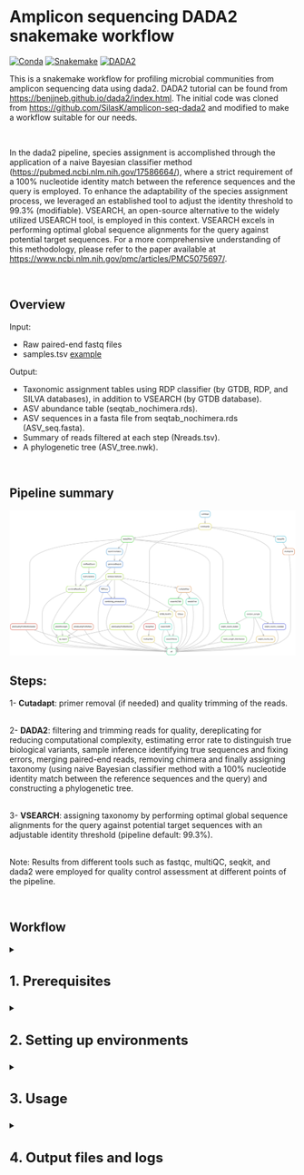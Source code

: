 
# Amplicon sequencing DADA2 snakemake workflow

[![Conda](https://img.shields.io/badge/conda-v22.11.1-lightgrey)](https://docs.conda.io/en/latest/)
[![Snakemake](https://img.shields.io/badge/snakemake-7.32.4-blue)](https://snakemake.bitbucket.io)
[![DADA2](https://img.shields.io/badge/DADA2-v1.26.0-orange)](https://benjjneb.github.io/dada2/index.html)


This is a snakemake workflow for profiling microbial communities from amplicon sequencing
data using dada2. DADA2 tutorial can be found from https://benjjneb.github.io/dada2/index.html. The initial code was cloned from https://github.com/SilasK/amplicon-seq-dada2 and modified to make a workflow suitable for our needs.

<br>

In the dada2 pipeline, species assignment is accomplished through the application of a naive Bayesian classifier method (https://pubmed.ncbi.nlm.nih.gov/17586664/), where a strict requirement of a 100% nucleotide identity match between the reference sequences and the query is employed. To enhance the adaptability of the species assignment process, we leveraged an established tool to adjust the identity threshold to 99.3% (modifiable).
VSEARCH, an open-source alternative to the widely utilized USEARCH tool, is employed in this context. VSEARCH excels in performing optimal global sequence alignments for the query against potential target sequences.
For a more comprehensive understanding of this methodology, please refer to the paper available at https://www.ncbi.nlm.nih.gov/pmc/articles/PMC5075697/.

<br>

## Overview

Input: 
* Raw paired-end fastq files
* samples.tsv [example](example_files/samples.tsv)

Output:

* Taxonomic assignment tables using RDP classifier (by GTDB, RDP, and SILVA databases), in addition to VSEARCH (by GTDB database).
* ASV abundance table (seqtab_nochimera.rds).
* ASV sequences in a fasta file from seqtab_nochimera.rds (ASV_seq.fasta).
* Summary of reads filtered at each step (Nreads.tsv).
* A phylogenetic tree (ASV_tree.nwk).

<br> 

## Pipeline summary

<img src="dag.svg" width= auto height= auto >

<br> 

## Steps:

1-	**Cutadapt**: primer removal (if needed) and quality trimming of the reads.
<br>
<br> 

2-	**DADA2**: filtering and trimming reads for quality, dereplicating for reducing computational complexity, estimating error rate to distinguish true biological variants, sample inference identifying true sequences and fixing errors, merging paired-end reads, removing chimera and finally assigning taxonomy (using naive Bayesian classifier method with a 100% nucleotide identity match between the reference sequences and the query) and constructing a phylogenetic tree.
<br> 
<br> 

3-	**VSEARCH**: assigning taxonomy by performing optimal global sequence alignments for the query against potential target sequences with an adjustable identity threshold (pipeline default: 99.3%).
<br> 
<br> 

Note: Results from different tools such as fastqc, multiQC, seqkit, and dada2 were employed for quality control assessment at different points of the pipeline.

<br> 


## Workflow

<details>
<summary><h3 style="font-size: 24px;">1. Prerequisites</h3></summary>
    
Please install the following tools before running this workflow. Please request an interactive session before starting the installation step by running the following command:

```bash
    salloc --mem=20G --time=05:00:00
```

conda (miniconda): 
https://conda.io/projects/conda/en/stable/user-guide/install/linux.html

snakemake: 
```bash
conda activate base

conda install -c conda-forge mamba

mamba create --name snakemake

mamba activate snakemake

mamba install -c conda-forge -c bioconda snakemake==7.32.4

pip install pyyaml
```


</details>


<details>

<summary><h3 style="font-size: 24px;">2. Setting up environments</h3></summary>

Note: 

**You can replace conda with mamba in the following commands. Mamba is a drop-in replacement and uses the same commands and configuration options as conda. You can swap almost all commands between conda & mamba. Mamba is faster than conda in resolving package dependencies and creating or updating environments.**

After installation, verify the installation of each tool by executing its name followed by the flag '-h'. For example, use fastqc -h to check if FastQC is installed. This command should display the help information or usage instructions for the tool, indicating successful installation.

For packages installed in R, initiate an R session within the same environment. Confirm the package installation by executing the library("package name") command, replacing "package name" with the actual name of the package. This will load the package in R, showing that it is properly installed and accessible in the current environment.

Next we need to set up a few environments to use in different steps of the pipeline.

#### 2.1. dada2 environment

To install r and dada2:

```bash
conda create -n dada2 -c conda-forge -c bioconda -c defaults --override-channels bioconductor-dada2
```

To activate the environment and install the required packages (dplyr, gridExtra, ggplot2, DECIPHER, Biostrings, limma) locally in R:

```bash
conda activate dada2
```

to open an R session within the dada2 environment type R, (dada2) [username@hostname ~]$ R


```bash
install.packages("gridExtra")
install.packages("ggplot2")
install.packages("dplyr")
if (!require("BiocManager", quietly = TRUE))
    install.packages("BiocManager")
BiocManager::install("DECIPHER")
BiocManager::install("Biostrings")
BiocManager::install("limma")
```

to quit R type q(), (dada2) [username@hostname ~]$ q() and deactivate the environment:

```bash
conda deactivate
```

<br>

#### 2.2. QC environment

To install fastqc, multiQC, cutadapt, and seqkit tools for quality control in a new environment:

```bash
conda create --name QC
conda activate QC
conda install -c bioconda fastqc==0.11.8
conda install pip
pip install multiqc
pip install pandas==1.5.3
pip install cutadapt
conda install -c bioconda seqkit
conda deactivate
```

<br>

#### 2.3 fastree_mafft environment 

To create an environment for generating a phylogenetic tree and a fasta file of ASVs:

```bash
conda create -n fastree_mafft
conda activate fastree_mafft
conda install -c bioconda fasttree
conda deactivate
```

<br>

#### 2.4 rmd environment

```bash
conda create -n rmd
conda activate rmd
conda install -c conda-forge r-base
conda install -c conda-forge pandoc
conda install -c conda-forge r-tidyverse
wget https://github.com/marbl/Krona/releases/download/v2.8.1/KronaTools-2.8.1.tar 
tar xf KronaTools-2.8.1.tar 
cd KronaTools-2.8.1
#prefix destination path is relative to where KronaTools-2.8.1 is downloaded
./install.pl --prefix=/path/where/rmd/environment/is/ #e.g.: /softwares/miniconda/envs/rmd/

```

to open an R session within the rmd environment type R, (rmd) [username@hostname ~]$ R

```bash
install.packages('DT')
install.packages("ggplot2")
install.packages("dplyr")
if (!require("BiocManager", quietly = TRUE))
    install.packages("BiocManager")
BiocManager::install("phyloseq") #This takes a while
install.packages("remotes")
remotes::install_github("cpauvert/psadd")
BiocManager::install("dada2")
BiocManager::install("limma")
BiocManager::install("kableExtra")
install.packages("RColorBrewer")
install.packages("ggpubr")
install.packages("waterfalls")
```

to quit R type q(), (rmd) [username@hostname ~]$ q() and deactivate the environment:

```bash
conda deactivate
```

<br>

#### 2.5 vsearch environment

```
conda create -n vsearch
conda activate vsearch
conda install -c "bioconda/label/cf201901" vsearch
conda deactivate
```

</details>
 

<details>
<summary><h3 style="font-size: 24px;">3. Usage</h3></summary> 

Then please follow these steps to set up and run the pipeline.

#### 3.1 Make sure that all the environments are set up and required packages are installed.
<br>

#### 3.2 Navigate to your project directory and clone this repository into that directory using the following command:
<br>

```bash
git clone https://github.com/IMCBioinformatics/dada2_16S_workflow.git
```

#### 3.3 Use prepare.py script to generate the samples.tsv file as an input for this pipeline using the following command: 
<br>

```<DIR>``` is the location of the raw fastq files.

```bash
python utils/scripts/common/prepare.py <DIR>
```

#### 3.4 Make sure to configure the config.yaml file.
<br>

| Parameter | Description | Example/Default |
| -------------- | --------------- | ------------ |
| input_dir | path of the input directory | "/home/data" |
| output_dir | name and path to the output directory | "output" |
| path | path to the main snakemake directory | "/home/analysis/dada2_snakemake_workflow" |
| forward_read_suffix, reverse_read_suffix | Forward and reverse reads format | "_R1" "_R2" |
| compression_suffix | Reads compressed/decompressed | .fastq.gz or .fastq |
| primer_removal | Set to TRUE to remove primers | False |
| fwd_primer | Forward primer sequence | "CTGTCTCTTAT..." |
| rev_primer | Reverse primer sequence | "CTGTCTCTTAT..." |
| fwd_primer_rc | Forward primer reverse complement sequence | "CTGTCTCTTAT..." |
| rev_primer_rc | Reverse primer reverse complement sequence | "CTGTCTCTTAT..." |
| min_overlap | minimum overlap length for primer detection | 15 |
| max_e | maximum error rate allowed in primer match/detection | 0.1 |
| qf, qr | quality trimming score | numeric e.g. 20 |
| min_len | minimum length of reads kept | numeric e.g. 50 |
| Positive_samples | Positive control samples to visualize in qc report | "pos_ctrl_1\\|pos_ctrl_2" |
| threads | number of threads to be used | numeric e.g. 20 |
| truncLen | trimming reads at this length | numeric e.g. 260 |
| maxEE | maximum number of “expected errors” allowed in a read | numeric e.g. 2 |
| truncQ | Truncating reads at the first instance of a quality score less than or equal to truncQ | 2 |
| learn_nbases | minimum number of total bases to use for error rate learning | 100000000 |
| chimera_method | method used for chimera detection | consensus |
| Identity | minimum percent identity for a hit to be considered a match | percentage e.g. 0.993 |
| Maxaccepts | maximum number of hits to consider per query | numeric e.g. 30 |
| RDP_dbs, vsearch_DBs | databases used for taxonomy assignment | |

<br>

#### 3.5 Download the taxonomy databases from http://www2.decipher.codes/Downloads.html that you plan to use in utils/databases/ and consequently set the path for them in the config file

#### 3.6 Once confident with all the parameters first run the snakemake dry run command to make sure that pipeline is working.
 <br>

 ```bash
 snakemake -np
 ```
Then snakemake can be executed by the following bash script:
 
 ```bash
 sbatch dada2_sbatch.sh
 ```
</details>


<details>
<summary><h3 style="font-size: 24px;">4. Output files and logs</h3></summary> 
 
To make sure that the pipeline is run completely, we need to check the log and output files.

#### 4.1 Log files
All logs are placed in the logs directory. 
A copy of all snakemake files and logs will be copied to the output directory (output/snakemake_files/) as well to avoid rewritting them by upcoming re-runs.

<br>

#### 4.2 Important result files:


##### 4.2.1 output/dada2
   - seqtab_nochimeras.rds
   - Nreads.tsv

<br>

##### 4.2.2 output/taxonomy
   - GTDB_RDP.tsv
   - RDP_RDP.tsv
   - Silva_RDP.tsv
   - annotation_combined_dada2.txt (results from all 4 databases side by side)
   - vsearch_dada2_merged.tsv (adding vsearch results and merging vsearch and dada2 GTDB taxonomy assignmnets as final annotations)

<br>

##### 4.2.3 output/phylogeny    
   - ASV_seq.fasta
   - ASV_tree.nwk

<br>

##### 4.2.4 output/QC_html_report
   - qc_report.html
</details>
